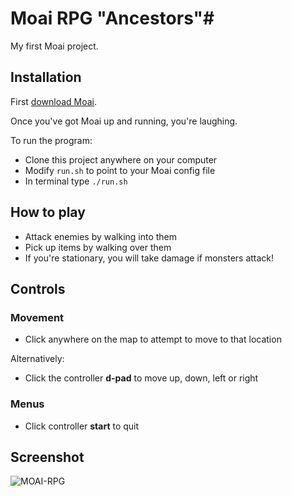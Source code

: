 # Moai RPG "Ancestors"#

My first Moai project.

## Installation ##

First [download Moai](http://getmoai.com/home/moai-sdk-download.html).

Once you've got Moai up and running, you're laughing.

To run the program:

* Clone this project anywhere on your computer
* Modify `run.sh` to point to your Moai config file
* In terminal type `./run.sh`

## How to play ##

* Attack enemies by walking into them
* Pick up items by walking over them
* If you're stationary, you will take damage if monsters attack!

## Controls ##

### Movement ###

* Click anywhere on the map to attempt to move to that location

Alternatively:

* Click the controller **d-pad** to move up, down, left or right

### Menus ###

* Click controller **start** to quit

## Screenshot ##

![MOAI-RPG](http://i.imgur.com/A4Tzdm7.png)
